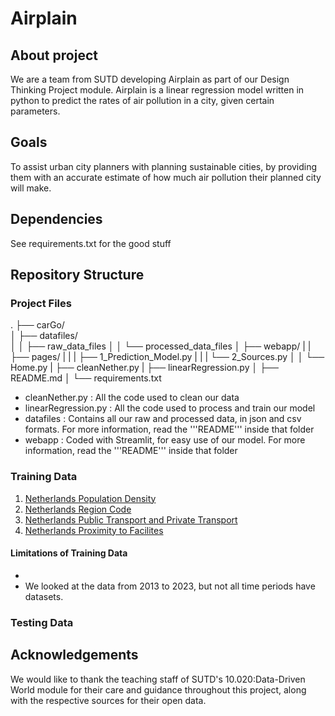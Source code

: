 # Airplain

## About project
We are a team from SUTD developing Airplain as part of our Design Thinking Project module. Airplain is a linear regression model written in python to predict the rates of air pollution in a city, given certain parameters.

## Goals
To assist urban city planners with planning sustainable cities, by providing them with an accurate estimate of how much air pollution their planned city will make.

## Dependencies
See requirements.txt for the good stuff

## Repository Structure
### Project Files
.
├── carGo/  
│   ├── datafiles/    
│   │   ├── raw_data_files
│   │   └── processed_data_files
│   ├── webapp/
|   |   ├── pages/
|   |   |   ├── 1_Prediction_Model.py
|   |   |   └── 2_Sources.py
│   │   └── Home.py
|   ├── cleanNether.py
|   ├── linearRegression.py
│   ├── README.md
│   └── requirements.txt

* cleanNether.py : All the code used to clean our data
* linearRegression.py : All the code used to process and train our model 
* datafiles : Contains all our raw and processed data, in json and csv formats. For more information, read the '''README''' inside that folder
* webapp : Coded with Streamlit, for easy use of our model. For more information, read the '''README''' inside that folder


### Training Data
1. [Netherlands Population Density](https://opendata.cbs.nl/statline/portal.html?_la=nl&_catalog=CBS&tableId=70072ned&_theme=246)
2. [Netherlands Region Code](https://opendata.cbs.nl/statline/#/CBS/nl/dataset/84929NED/table?dl=343E)
3. [Netherlands Public Transport and Private Transport](https://opendata.cbs.nl/statline/portal.html?_la=en&_catalog=CBS&tableId=84710ENG&_theme=1190)
4. [Netherlands Proximity to Facilites](https://opendata.cbs.nl/statline/#/CBS/en/dataset/85560ENG/table?ts=1754288993424)

#### Limitations of Training Data
- 
- We looked at the data from 2013 to 2023, but not all time periods have datasets.

### Testing Data


## Acknowledgements
We would like to thank the teaching staff of SUTD's 10.020:Data-Driven World module for their care and guidance throughout this project, along with the respective sources for their open data.